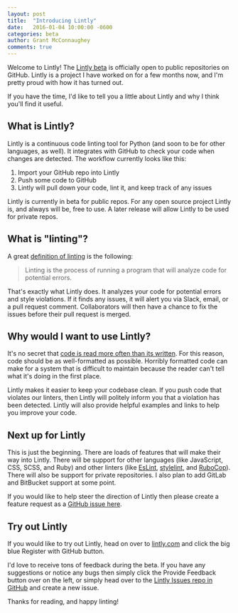 ```yaml
---
layout: post
title:  "Introducing Lintly"
date:   2016-01-04 10:00:00 -0600
categories: beta
author: Grant McConnaughey
comments: true
---
```


Welcome to Lintly! The [Lintly beta](https://lintly.com) is officially open to public repositories
on GitHub. Lintly is a project I have worked on for a few months now, and I'm pretty proud with how
it has turned out.

If you have the time, I'd like to tell you a little about Lintly and why I think you'll find it useful.

## What is Lintly?

Lintly is a continuous code linting tool for Python (and soon to be for other languages, as well). It
integrates with GitHub to check your code when changes are detected. The workflow currently looks
like this:

1. Import your GitHub repo into Lintly
2. Push some code to GitHub
3. Lintly will pull down your code, lint it, and keep track of any issues

Lintly is currently in beta for public repos. For any open source project Lintly is, and always will
be, free to use. A later release will allow Lintly to be used for private repos.

## What is "linting"?

A great [definition of linting](http://stackoverflow.com/a/8503586/2026351) is the following:

> Linting is the process of running a program that will analyze code for potential errors.

That's exactly what Lintly does. It analyzes your code for potential errors and style violations.
If it finds any issues, it will alert you via Slack, email, or a pull request comment. Collaborators
will then have a chance to fix the issues before their pull request is merged.

## Why would I want to use Lintly?

It's no secret that [code is read more often than its written](https://www.python.org/dev/peps/pep-0008/#a-foolish-consistency-is-the-hobgoblin-of-little-minds).
For this reason, code should be as well-formatted as possible. Horribly formatted code can make for
a system that is difficult to maintain because the reader can't tell what it's doing in the first place.

Lintly makes it easier to keep your codebase clean. If you push code that violates our linters, then
Lintly will politely inform you that a violation has been detected. Lintly will also provide helpful
examples and links to help you improve your code.

## Next up for Lintly

This is just the beginning. There are loads of features that will make their way into Lintly. There
will be support for other languages (like JavaScript, CSS, SCSS, and Ruby) and other linters (like
[EsLint](http://eslint.org), [stylelint](http://stylelint.io), and [RuboCop](http://rubocop.readthedocs.io)).
There will also be support for private repositories. I also plan to add GitLab and BitBucket
support at some point.

If you would like to help steer the direction of Lintly then please create a feature request as a
[GitHub issue here](https://github.com/LintlyCI/Lintly-Issues).

## Try out Lintly

If you would like to try out Lintly, head on over to [lintly.com](https://lintly.com) and click the
big blue Register with GitHub button.

I'd love to receive tons of feedback during the beta. If you have any suggestions or notice any bugs
then simply click the Provide Feedback button over on the left, or simply head over to the [Lintly
Issues repo in GitHub](https://github.com/LintlyCI/Lintly-Issues/issues) and create a new issue.

Thanks for reading, and happy linting!

